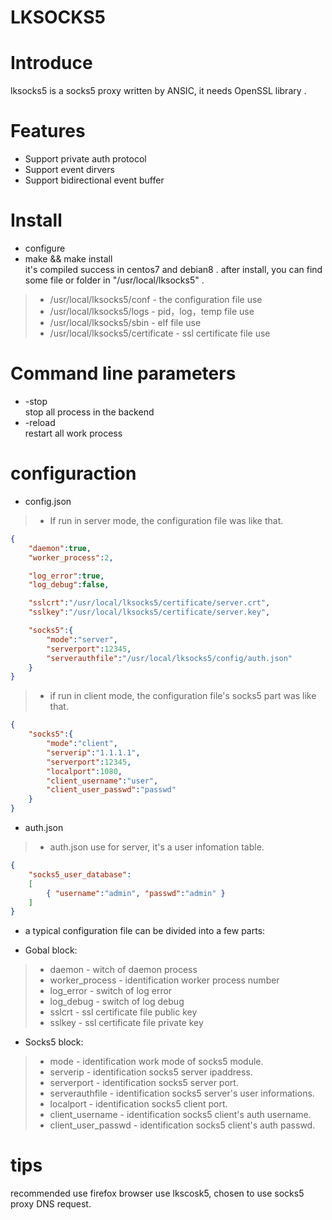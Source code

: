 # LKSOCKS5

# Introduce
lksocks5 is a socks5 proxy written by ANSIC, it needs OpenSSL library .
# Features
* Support private auth protocol
* Support event dirvers
* Support bidirectional event buffer

# Install
*  configure
*  make && make install </br>
it's compiled success in centos7 and debian8 .
after install, you can find some file or folder in "/usr/local/lksocks5" .
> * /usr/local/lksocks5/conf - the configuration file use
> * /usr/local/lksocks5/logs - pid，log，temp file use
> * /usr/local/lksocks5/sbin - elf file use
> * /usr/local/lksocks5/certificate - ssl certificate file use

# Command line parameters
* -stop </br>
stop all process in the backend</br>
* -reload </br>
restart all work process

# configuraction
* config.json 
 > * If run in server mode, the configuration file was like that.
 
```json
{
	"daemon":true,
	"worker_process":2,

	"log_error":true,
	"log_debug":false,

	"sslcrt":"/usr/local/lksocks5/certificate/server.crt",
	"sslkey":"/usr/local/lksocks5/certificate/server.key",

	"socks5":{
		"mode":"server",
		"serverport":12345,
		"serverauthfile":"/usr/local/lksocks5/config/auth.json"
	}
}
```

> * if run in client mode, the configuration file's socks5 part was like that.

``` json
{
	"socks5":{
		"mode":"client",
		"serverip":"1.1.1.1",
		"serverport":12345,
		"localport":1080,
		"client_username":"user",
		"client_user_passwd":"passwd"
	}
}
```

* auth.json 
> * auth.json use for server, it's a user infomation table.

``` json
{
	"socks5_user_database":
	[
		{ "username":"admin", "passwd":"admin" }
	]
}
```
* a typical configuration file can be  divided into a few parts:

* Gobal block:
> * daemon - witch of daemon process
> * worker_process - identification worker process number
> * log_error - switch of log error
> * log_debug - switch of log debug
> * sslcrt - ssl certificate file public key
> * sslkey - ssl certificate file private key

* Socks5 block:
> * mode - identification work mode of socks5 module.
> * serverip - identification socks5 server ipaddress.
> * serverport - identification socks5 server port.
> * serverauthfile - identification socks5 server's user informations.
> * localport - identification socks5 client port.
> * client_username - identification socks5 client's auth username.
> * client_user_passwd - identification socks5 client's auth passwd.

# tips
recommended use firefox browser use lkscosk5, chosen to use socks5 proxy DNS request.
